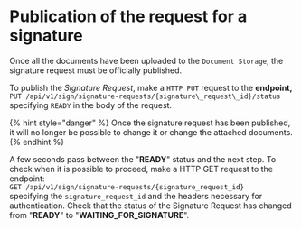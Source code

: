 # Publication of the request for a signature

Once all the documents have been uploaded to the `Document Storage`, the signature request must be officially published. 

To publish the _Signature Request_, make a `HTTP PUT` request to the **endpoint,** `PUT /api/v1/sign/signature-requests/{signature\_request\_id}/status` specifying `READY` in the body of the request.

{% hint style="danger" %} Once the signature request has been published, it will no longer be possible to change it or change the attached documents. {% endhint %}

A few seconds pass between the "**READY**" status and the next step. To check when it is possible to proceed, make a HTTP GET request to the endpoint:  
`GET /api/v1/sign/signature-requests/{signature_request_id}`  
specifying the `signature_request_id` and the headers necessary for authentication. Check that the status of the Signature Request has changed from "**READY**" to "**WAITING_FOR_SIGNATURE**".